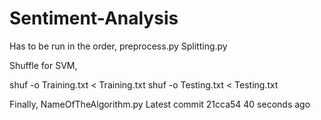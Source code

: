 # Sentiment-Analysis


Has to be run in the order,
preprocess.py
Splitting.py

Shuffle for SVM,

shuf -o Training.txt < Training.txt
shuf -o Testing.txt < Testing.txt

Finally,
NameOfTheAlgorithm.py
Latest commit
21cca54
40 seconds ago
